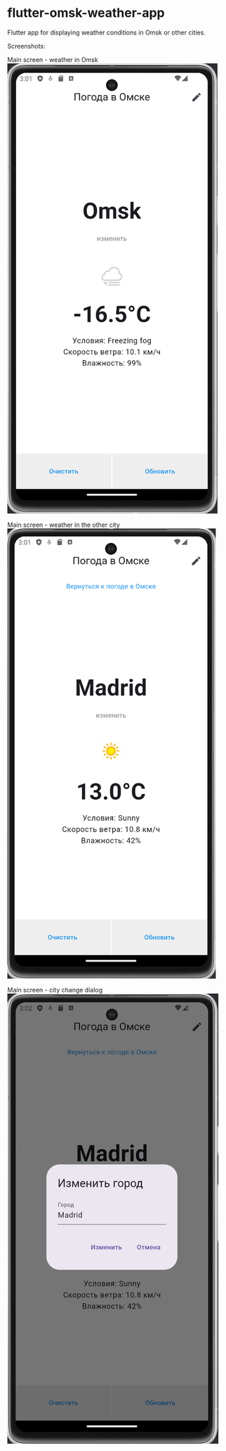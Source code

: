 # flutter-omsk-weather-app
Flutter app for displaying weather conditions in Omsk or other cities.

Screenshots:

Main screen - weather in Omsk
![Main screen - Omsk](https://github.com/yrep/flutter-omsk-weather-app/blob/main/screenshots/01_main_screen.png)

Main screen - weather in the other city
![Main screen - other city](https://github.com/yrep/flutter-omsk-weather-app/blob/main/screenshots/02_main_screen.png)

Main screen - city change dialog
![Main screen - city change](https://github.com/yrep/flutter-omsk-weather-app/blob/main/screenshots/03_city_change.png)
